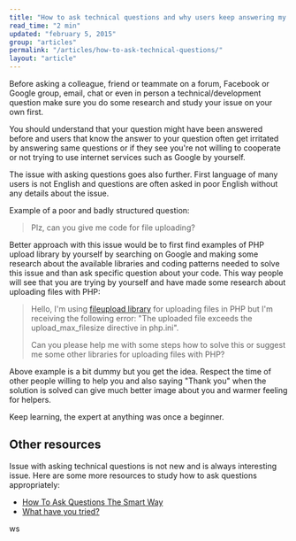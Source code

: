 ```yaml
---
title: "How to ask technical questions and why users keep answering my questions with 'Google it'?"
read_time: "2 min"
updated: "february 5, 2015"
group: "articles"
permalink: "/articles/how-to-ask-technical-questions/"
layout: "article"
---
```


Before asking a colleague, friend or teammate on a forum, Facebook or Google group, email, chat or even in person
a technical/development question make sure you do some research and study your issue on your own first.

You should understand that your question might have been answered before and users that know the answer to your question
often get irritated by answering same questions or if they see you're not willing to cooperate or not trying to use internet
services such as Google by yourself.

The issue with asking questions goes also further. First language of many users is not English and questions are often asked
in poor English without any details about the issue.

Example of a poor and badly structured question:

> Plz, can you give me code for file uploading?

Better approach with this issue would be to first find examples of PHP upload library by yourself by searching on Google and making
some research about the available libraries and coding patterns needed to solve this issue and than ask specific question about
your code. This way people will see that you are trying by yourself and have made some research about uploading files with PHP:

> Hello, I'm using [fileupload library][file-upload] for uploading files in PHP but I'm receiving the following error:
> "The uploaded file exceeds the upload_max_filesize directive in php.ini".
>
> Can you please help me with some steps how to solve this or suggest me some other libraries for uploading files with PHP?

Above example is a bit dummy but you get the idea. Respect the time of other people willing to help you and also saying "Thank you"
when the solution is solved can give much better image about you and warmer feeling for helpers.

Keep learning, the expert at anything was once a beginner.

## Other resources

Issue with asking technical questions is not new and is always interesting issue. Here are some more resources to study how
to ask questions appropriately:

* [How To Ask Questions The Smart Way](http://catb.org/~esr/faqs/smart-questions.html)
* [What have you tried?](http://mattgemmell.com/what-have-you-tried/)

[file-upload]: https://github.com/Gargron/fileupload
ws